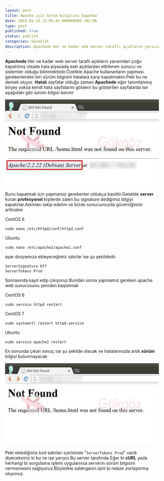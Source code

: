 ```yaml
---
layout: post
title: Apache için Sürüm bilgisini kapatma
date: 2015-01-25 13:05:43.000000000 +02:00
type: post
published: true
status: publish
categories: Güvenlik
description: Apachede Her ne kadar web server taraflı açıkların yarısından çoğu kapatılmış olsada hala piyasada eski açıklardan etkilenen sunucu ve sistemler
---
```

**Apachede** Her ne kadar web server taraflı açıkların yarısından çoğu kapatılmış olsada hala piyasada eski açıklardan etkilenen sunucu ve sistemler olduğu bilinmektedir.Özelikle Apache kullananların yapması gerekenlerden biri sürüm bilgisini hatalara karşı kapatmaktır.Peki bu ne demek oluyor. **Hatalı** sayfalar olduğu zaman **Apachede** eğer tanımlanmış birşey yoksa kendi hata sayfalarını gösterir bu gösterilen sayfalarda ise aşağıdaki gibi _sürüm bilgisi barınır_

![serversignatureoffgorsel1](/assets/serversignatureoffgorsel1.jpg)

Bunu kapatmak için yapmamız gerekenler oldukça basittir.Genelde **server** kuran **profesyonel** kişilerde zaten bu signature dediğimiz bilgiyi kapatırlar.Adımları takip edelim ve bizde sunucumuzda güvenliğimizi arttıralım

CentOS 6

    sudo nano /etc/httpd/conf/httpd.conf

Ubuntu

    sudo nano /etc/apache2/apache2.conf

ayar dosyamıza ekleyeceğimiz satırlar ise şu şekildedir.

    ServerSignature Off
    ServerTokens Prod

Sonrasında kayıt edip çıkıyoruz.Bundan sonra yapmamız gereken apache web sunucusunu yeniden başlatmak

CentOS 6

    sudo service httpd restart

CentOS 7

    sudo systemctl restart httpd.service

Ubuntu

    sudo service apache2 restart

En sonunda çıkan sonuç ise şu şekilde olacak ve hatalarınızda artık **sürüm** bilgisi bulunmayacak

![serversignatureoffgorsel2](/assets/serversignatureoffgorsel2.jpg)

Peki eklediğimiz kod satırları içerisinde "`ServerTokens Prod`" vardı diyeceksiniz ki bu ne işe yarıyor.Bu server tarafında Eğer bi **cURL** yada herhangi bi sorgulama işlemi uygulanırsa serverin sürüm bilgisini vermemesini sağlıyoruz.Böylelikle saldırganın işini bi nebze _zorlaştırmış oluyoruz._
